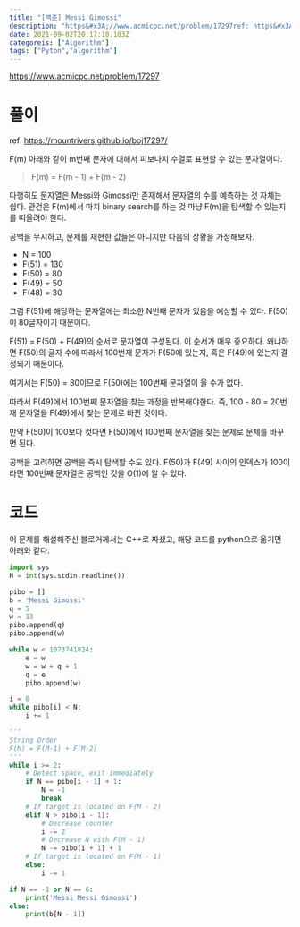```yaml
---
title: "[백준] Messi Gimossi"
description: "https&#x3A;//www.acmicpc.net/problem/17297ref: https&#x3A;//mountrivers.github.io/boj17297/F(m) 아래와 같이 m번째 문자에 대해서 피보나치 수열로 표현할 수 있는 문자열이다.F(m) = F(m "
date: 2021-09-02T20:17:18.103Z
categoreis: ["Algorithm"]
tags: ["Pyton","algorithm"]
---
```

https://www.acmicpc.net/problem/17297

# 풀이
ref: https://mountrivers.github.io/boj17297/

F(m) 아래와 같이 m번째 문자에 대해서 피보나치 수열로 표현할 수 있는 문자열이다.

> F(m) = F(m - 1) + F(m - 2)

다행히도 문자열은 Messi와 Gimossi만 존재해서 문자열의 수를 예측하는 것 자체는 쉽다. 관건은 F(m)에서 마치 binary search를 하는 것 마냥 F(m)을 탐색할 수 있는지를 떠올려야 한다.

공백을 무시하고, 문제를 재현한 값들은 아니지만 다음의 상황을 가정해보자.
- N = 100
- F(51) = 130
- F(50) = 80
- F(49) = 50
- F(48) = 30


그럼 F(51)에 해당하는 문자열에는 최소한 N번째 문자가 있음을 예상할 수 있다. F(50)이 80글자이기 때문이다.

F(51) = F(50) + F(49)의 순서로 문자열이 구성된다. 이 순서가 매우 중요하다. 왜냐하면 F(50)의 글자 수에 따라서 100번재 문자가 F(50에 있는지, 혹은 F(49)에 있는지 결정되기 때문이다.

여기서는 F(50) = 80이므로 F(50)에는 100번째 문자열이 올 수가 없다.

따라서 F(49)에서 100번째 문자열을 찾는 과정을 반복해야한다. 즉, 100 - 80 = 20번재 문자열을 F(49)에서 찾는 문제로 바뀐 것이다.

만약 F(50)이 100보다 컷다면 F(50)에서 100번째 문자열을 찾는 문제로 문제를 바꾸면 된다.

공백을 고려하면 공백을 즉시 탐색할 수도 있다. F(50)과 F(49) 사이의 인덱스가 100이라면 100번째 문자열은 공백인 것을 O(1)에 알 수 있다.


# 코드
이 문제를 해설해주신 블로거께서는 C++로 짜셨고, 해당 코드를 python으로 옮기면 아래와 같다.

```python
import sys
N = int(sys.stdin.readline())

pibo = []
b = 'Messi Gimossi'
q = 5
w = 13
pibo.append(q)
pibo.append(w)

while w < 1073741824:
    e = w
    w = w + q + 1
    q = e
    pibo.append(w)

i = 0
while pibo[i] < N:
    i += 1

'''
String Order
F(M) = F(M-1) + F(M-2)
'''
while i >= 2:
    # Detect space, exit immediately
    if N == pibo[i - 1] + 1:
        N = -1
        break
    # If target is located on F(M - 2)
    elif N > pibo[i - 1]:
        # Decrease counter
        i -= 2
        # Decrease N with F(M - 1)
        N -= pibo[i + 1] + 1
    # If target is located on F(M - 1)
    else:
        i -= 1

if N == -1 or N == 6:
    print('Messi Messi Gimossi')
else:
    print(b[N - 1])

```
